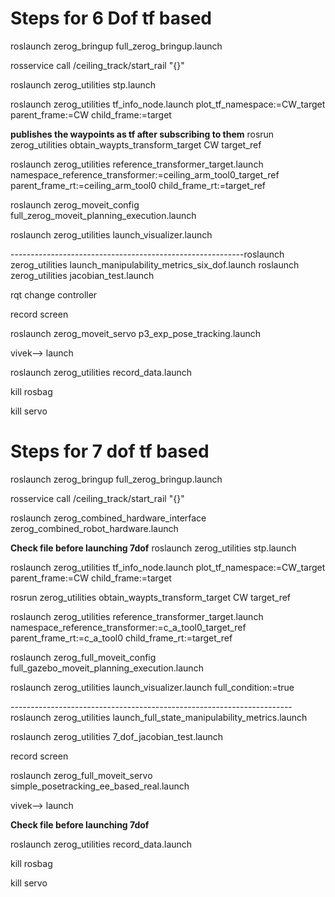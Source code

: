 # Steps for 6 Dof tf based

roslaunch zerog_bringup full_zerog_bringup.launch

rosservice call /ceiling_track/start_rail "{}" 

roslaunch zerog_utilities stp.launch 

roslaunch zerog_utilities tf_info_node.launch plot_tf_namespace:=CW_target parent_frame:=CW child_frame:=target

**publishes the waypoints as tf after subscribing to them**
rosrun zerog_utilities obtain_waypts_transform_target CW target_ref

roslaunch zerog_utilities reference_transformer_target.launch namespace_reference_transformer:=ceiling_arm_tool0_target_ref parent_frame_rt:=ceiling_arm_tool0 child_frame_rt:=target_ref


roslaunch zerog_moveit_config full_zerog_moveit_planning_execution.launch

roslaunch zerog_utilities launch_visualizer.launch 

----------------------------------------------------------roslaunch zerog_utilities launch_manipulability_metrics_six_dof.launch
roslaunch zerog_utilities jacobian_test.launch 


rqt  change controller

record screen

roslaunch zerog_moveit_servo p3_exp_pose_tracking.launch

vivek--> launch

roslaunch zerog_utilities record_data.launch

kill rosbag

kill servo


# Steps for 7 dof tf based

roslaunch zerog_bringup full_zerog_bringup.launch

rosservice call /ceiling_track/start_rail "{}" 

roslaunch zerog_combined_hardware_interface zerog_combined_robot_hardware.launch

**Check file before launching 7dof**
roslaunch zerog_utilities stp.launch 

roslaunch zerog_utilities tf_info_node.launch plot_tf_namespace:=CW_target parent_frame:=CW child_frame:=target

rosrun zerog_utilities obtain_waypts_transform_target CW target_ref


roslaunch zerog_utilities reference_transformer_target.launch namespace_reference_transformer:=c_a_tool0_target_ref parent_frame_rt:=c_a_tool0 child_frame_rt:=target_ref

roslaunch zerog_full_moveit_config full_gazebo_moveit_planning_execution.launch

roslaunch zerog_utilities launch_visualizer.launch full_condition:=true

----------------------------------------------------------------------roslaunch zerog_utilities launch_full_state_manipulability_metrics.launch

roslaunch zerog_utilities 7_dof_jacobian_test.launch 

record screen

roslaunch zerog_full_moveit_servo simple_posetracking_ee_based_real.launch

vivek--> launch

**Check file before launching 7dof**

roslaunch zerog_utilities record_data.launch

kill rosbag

kill servo